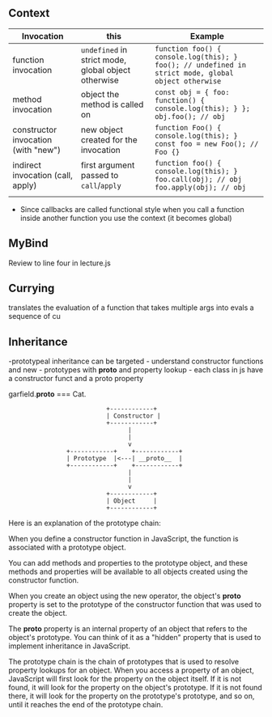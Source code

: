 ## Context

| Invocation                          | this                                                | Example                                                                                                  |
| ----------------------------------- | --------------------------------------------------- | -------------------------------------------------------------------------------------------------------- |
| function invocation                 | `undefined` in strict mode, global object otherwise | `function foo() { console.log(this); }`<br>`foo(); // undefined in strict mode, global object otherwise` |
| method invocation                   | object the method is called on                      | `const obj = { foo: function() { console.log(this); } };`<br>`obj.foo(); // obj`                         |
| constructor invocation (with "new") | new object created for the invocation               | `function Foo() { console.log(this); }`<br>`const foo = new Foo(); // Foo {}`                            |
| indirect invocation (call, apply)   | first argument passed to `call`/`apply`             | `function foo() { console.log(this); }`<br>`foo.call(obj); // obj`<br>`foo.apply(obj); // obj`           |
|                                     |

- Since callbacks are called functional style when you call a function inside another function you use the context (it becomes global)

## MyBind

Review to line four in lecture.js

## Currying

translates the evaluation of a function that takes multiple args into evals a sequence of cu

## Inheritance

-prototypeal inheritance can be targeted - understand constructor functions and new - prototypes with **proto** and property lookup - each class in js have a constructor funct and a proto property

garfield.**proto** === Cat.

                               +------------+
                               | Constructor |
                               +------------+
                                     |
                                     |
                                     v
                    +------------+    +------------+
                    | Prototype  |<---| __proto__  |
                    +------------+    +------------+
                                     |
                                     |
                                     v
                               +------------+
                               | Object     |
                               +------------+

Here is an explanation of the prototype chain:

When you define a constructor function in JavaScript, the function is associated with a prototype object.

You can add methods and properties to the prototype object, and these methods and properties will be available to all objects created using the constructor function.

When you create an object using the new operator, the object's **proto** property is set to the prototype of the constructor function that was used to create the object.

The **proto** property is an internal property of an object that refers to the object's prototype. You can think of it as a "hidden" property that is used to implement inheritance in JavaScript.

The prototype chain is the chain of prototypes that is used to resolve property lookups for an object. When you access a property of an object, JavaScript will first look for the property on the object itself. If it is not found, it will look for the property on the object's prototype. If it is not found there, it will look for the property on the prototype's prototype, and so on, until it reaches the end of the prototype chain.
